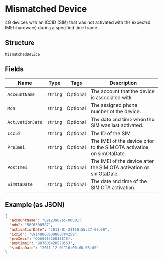 
# Mismatched Device

4G devices with an ICCID (SIM) that was not activated with the expected IMEI (hardware) during a specified time frame.

## Structure

`MismatchedDevice`

## Fields

| Name | Type | Tags | Description |
|  --- | --- | --- | --- |
| `AccountName` | `string` | Optional | The account that the device is associated with. |
| `Mdn` | `string` | Optional | The assigned phone number of the device. |
| `ActivationDate` | `string` | Optional | The date and time when the SIM was last activated. |
| `Iccid` | `string` | Optional | The ID of the SIM. |
| `PreImei` | `string` | Optional | The IMEI of the device prior to the SIM OTA activation on simOtaDate. |
| `PostImei` | `string` | Optional | The IMEI of the device after the SIM OTA activation on simOtaDate. |
| `SimOtaDate` | `string` | Optional | The date and time of the SIM OTA activation. |

## Example (as JSON)

```json
{
  "accountName": "0212398765-00001",
  "mdn": "5096300587",
  "activationDate": "2011-01-21T10:55:27-08:00",
  "iccid": "89148000000800784259",
  "preImei": "990003420535573",
  "postImei": "987603420573553",
  "simOtaDate": "2017-12-01T16:00:00-08:00"
}
```

